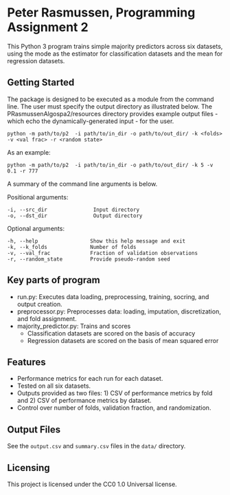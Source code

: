# Peter Rasmussen, Programming Assignment 2

This Python 3 program trains simple majority predictors across six datasets, using the mode as the estimator for classification datasets and the mean for regression datasets.

## Getting Started

The package is designed to be executed as a module from the command line. The user must specify the
 output directory as illustrated below. The PRasmussenAlgospa2/resources
directory provides example output files - which echo the dynamically-generated input - for the user.

```shell
python -m path/to/p2  -i path/to/in_dir -o path/to/out_dir/ -k <folds> -v <val frac> -r <random state>
```

As an example:
```shell
python -m path/to/p2  -i path/to/in_dir -o path/to/out_dir/ -k 5 -v 0.1 -r 777
```

A summary of the command line arguments is below.

Positional arguments:

    -i, --src_dir               Input directory
    -o, --dst_dir               Output directory

Optional arguments:    

    -h, --help                 Show this help message and exit
    -k, --k_folds              Number of folds
    -v, --val_frac             Fraction of validation observations
    -r, --random_state         Provide pseudo-random seed

## Key parts of program
* run.py: Executes data loading, preprocessing, training, socring, and output creation.
* preprocessor.py: Preprocesses data: loading, imputation, discretization, and fold assignment. 
* majority_predictor.py: Trains and scores
  * Classification datasets are scored on the basis of accuracy
  * Regression datasets are scored on the basis of mean squared error

## Features

* Performance metrics for each run for each dataset.
* Tested on all six datasets.
* Outputs provided as two files: 1) CSV of performance metrics by fold and 2) CSV of performance metrics by dataset.
* Control over number of folds, validation fraction, and randomization.

## Output Files

See the ```output.csv``` and ```summary.csv``` files in the ```data/``` directory.

## Licensing

This project is licensed under the CC0 1.0 Universal license.
